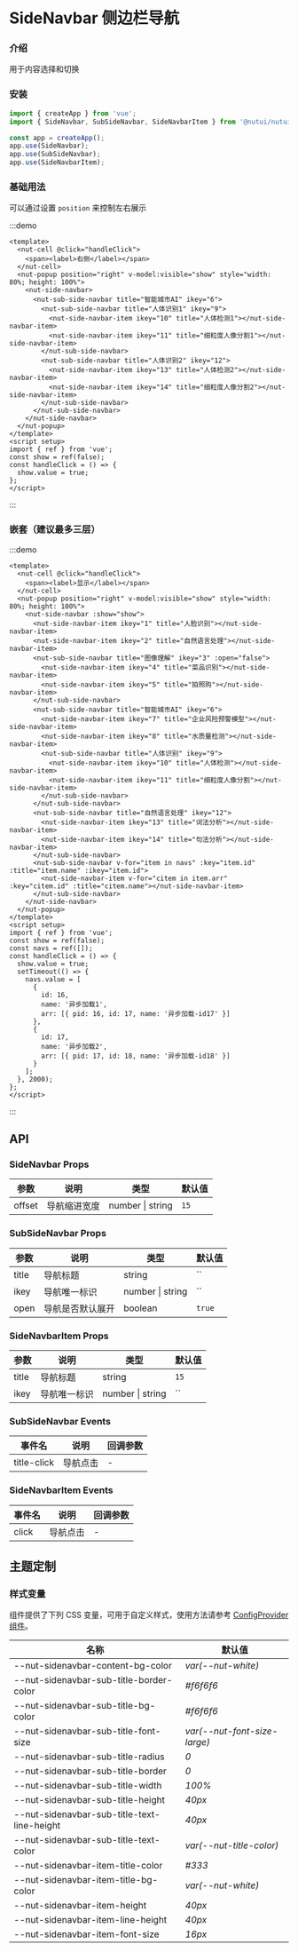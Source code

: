 # SideNavbar 侧边栏导航

### 介绍

用于内容选择和切换

### 安装

```js
import { createApp } from 'vue';
import { SideNavbar, SubSideNavbar, SideNavbarItem } from '@nutui/nutui';

const app = createApp();
app.use(SideNavbar);
app.use(SubSideNavbar);
app.use(SideNavbarItem);
```

### 基础用法

可以通过设置 `position` 来控制左右展示

:::demo

```vue
<template>
  <nut-cell @click="handleClick">
    <span><label>右侧</label></span>
  </nut-cell>
  <nut-popup position="right" v-model:visible="show" style="width: 80%; height: 100%">
    <nut-side-navbar>
      <nut-sub-side-navbar title="智能城市AI" ikey="6">
        <nut-sub-side-navbar title="人体识别1" ikey="9">
          <nut-side-navbar-item ikey="10" title="人体检测1"></nut-side-navbar-item>
          <nut-side-navbar-item ikey="11" title="细粒度人像分割1"></nut-side-navbar-item>
        </nut-sub-side-navbar>
        <nut-sub-side-navbar title="人体识别2" ikey="12">
          <nut-side-navbar-item ikey="13" title="人体检测2"></nut-side-navbar-item>
          <nut-side-navbar-item ikey="14" title="细粒度人像分割2"></nut-side-navbar-item>
        </nut-sub-side-navbar>
      </nut-sub-side-navbar>
    </nut-side-navbar>
  </nut-popup>
</template>
<script setup>
import { ref } from 'vue';
const show = ref(false);
const handleClick = () => {
  show.value = true;
};
</script>
```

:::

### 嵌套（建议最多三层）

:::demo

```vue
<template>
  <nut-cell @click="handleClick">
    <span><label>显示</label></span>
  </nut-cell>
  <nut-popup position="right" v-model:visible="show" style="width: 80%; height: 100%">
    <nut-side-navbar :show="show">
      <nut-side-navbar-item ikey="1" title="人脸识别"></nut-side-navbar-item>
      <nut-side-navbar-item ikey="2" title="自然语言处理"></nut-side-navbar-item>
      <nut-sub-side-navbar title="图像理解" ikey="3" :open="false">
        <nut-side-navbar-item ikey="4" title="菜品识别"></nut-side-navbar-item>
        <nut-side-navbar-item ikey="5" title="拍照购"></nut-side-navbar-item>
      </nut-sub-side-navbar>
      <nut-sub-side-navbar title="智能城市AI" ikey="6">
        <nut-side-navbar-item ikey="7" title="企业风险预警模型"></nut-side-navbar-item>
        <nut-side-navbar-item ikey="8" title="水质量检测"></nut-side-navbar-item>
        <nut-sub-side-navbar title="人体识别" ikey="9">
          <nut-side-navbar-item ikey="10" title="人体检测"></nut-side-navbar-item>
          <nut-side-navbar-item ikey="11" title="细粒度人像分割"></nut-side-navbar-item>
        </nut-sub-side-navbar>
      </nut-sub-side-navbar>
      <nut-sub-side-navbar title="自然语言处理" ikey="12">
        <nut-side-navbar-item ikey="13" title="词法分析"></nut-side-navbar-item>
        <nut-side-navbar-item ikey="14" title="句法分析"></nut-side-navbar-item>
      </nut-sub-side-navbar>
      <nut-sub-side-navbar v-for="item in navs" :key="item.id" :title="item.name" :ikey="item.id">
        <nut-side-navbar-item v-for="citem in item.arr" :key="citem.id" :title="citem.name"></nut-side-navbar-item>
      </nut-sub-side-navbar>
    </nut-side-navbar>
  </nut-popup>
</template>
<script setup>
import { ref } from 'vue';
const show = ref(false);
const navs = ref([]);
const handleClick = () => {
  show.value = true;
  setTimeout(() => {
    navs.value = [
      {
        id: 16,
        name: '异步加载1',
        arr: [{ pid: 16, id: 17, name: '异步加载-id17' }]
      },
      {
        id: 17,
        name: '异步加载2',
        arr: [{ pid: 17, id: 18, name: '异步加载-id18' }]
      }
    ];
  }, 2000);
};
</script>
```

:::

## API

### SideNavbar Props

| 参数 | 说明 | 类型 | 默认值 |
| --- | --- | --- | --- |
| offset | 导航缩进宽度 | number \| string | `15` |

### SubSideNavbar Props

| 参数 | 说明 | 类型 | 默认值 |
| --- | --- | --- | --- |
| title | 导航标题 | string | `` |
| ikey | 导航唯一标识 | number \| string | `` |
| open | 导航是否默认展开 | boolean | `true` |

### SideNavbarItem Props

| 参数 | 说明 | 类型 | 默认值 |
| --- | --- | --- | --- |
| title | 导航标题 | string | `15` |
| ikey | 导航唯一标识 | number \| string | `` |

### SubSideNavbar Events

| 事件名 | 说明 | 回调参数 |
| --- | --- | --- |
| title-click | 导航点击 | - |

### SideNavbarItem Events

| 事件名 | 说明 | 回调参数 |
| --- | --- | --- |
| click | 导航点击 | - |

## 主题定制

### 样式变量

组件提供了下列 CSS 变量，可用于自定义样式，使用方法请参考 [ConfigProvider 组件](#/zh-CN/component/configprovider)。

| 名称 | 默认值 |
| --- | --- |
| --nut-sidenavbar-content-bg-color | _var(--nut-white)_ |
| --nut-sidenavbar-sub-title-border-color | _#f6f6f6_ |
| --nut-sidenavbar-sub-title-bg-color | _#f6f6f6_ |
| --nut-sidenavbar-sub-title-font-size | _var(--nut-font-size-large)_ |
| --nut-sidenavbar-sub-title-radius | _0_ |
| --nut-sidenavbar-sub-title-border | _0_ |
| --nut-sidenavbar-sub-title-width | _100%_ |
| --nut-sidenavbar-sub-title-height | _40px_ |
| --nut-sidenavbar-sub-title-text-line-height | _40px_ |
| --nut-sidenavbar-sub-title-text-color | _var(--nut-title-color)_ |
| --nut-sidenavbar-item-title-color | _#333_ |
| --nut-sidenavbar-item-title-bg-color | _var(--nut-white)_ |
| --nut-sidenavbar-item-height | _40px_ |
| --nut-sidenavbar-item-line-height | _40px_ |
| --nut-sidenavbar-item-font-size | _16px_ |
